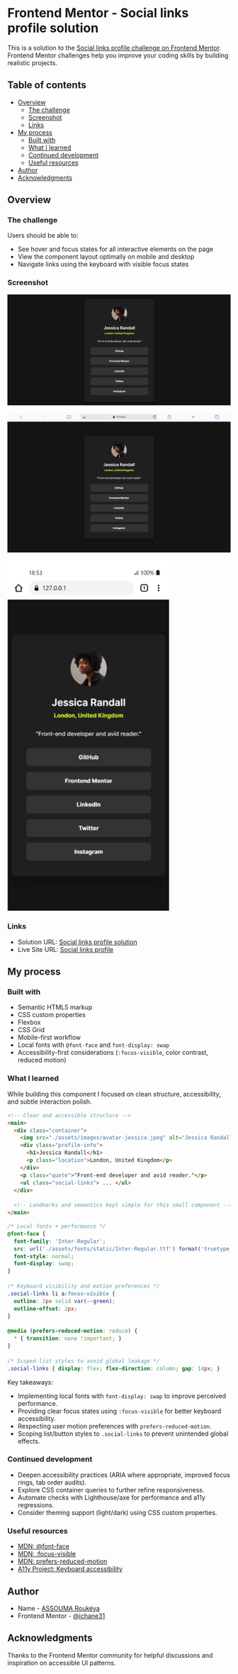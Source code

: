 # Frontend Mentor - Social links profile solution

This is a solution to the [Social links profile challenge on Frontend Mentor](https://www.frontendmentor.io/challenges/social-links-profile-UG32l9m6dQ). Frontend Mentor challenges help you improve your coding skills by building realistic projects. 

## Table of contents

- [Overview](#overview)
  - [The challenge](#the-challenge)
  - [Screenshot](#screenshot)
  - [Links](#links)
- [My process](#my-process)
  - [Built with](#built-with)
  - [What I learned](#what-i-learned)
  - [Continued development](#continued-development)
  - [Useful resources](#useful-resources)
- [Author](#author)
- [Acknowledgments](#acknowledgments)

## Overview

### The challenge

Users should be able to:

- See hover and focus states for all interactive elements on the page
 - View the component layout optimally on mobile and desktop
 - Navigate links using the keyboard with visible focus states

### Screenshot

![Website Screenshot](./assets/images/screen_web.png)

![Tablet Screenshot](./assets/images/screen_tablette.png)

![Mobile Screenshot](./assets/images/screen_mobile%20(1).png)


### Links

- Solution URL: [Social links profile solution](https://github.com/ichane31/Social-links-profile)
- Live Site URL: [Social links profile](https://social-links-profile-kappa-ruby.vercel.app/)

## My process

### Built with

- Semantic HTML5 markup
- CSS custom properties
- Flexbox
- CSS Grid
- Mobile-first workflow
 - Local fonts with `@font-face` and `font-display: swap`
 - Accessibility-first considerations (`:focus-visible`, color contrast, reduced motion)

### What I learned

While building this component I focused on clean structure, accessibility, and subtle interaction polish.

```html
<!-- Clear and accessible structure -->
<main>
  <div class="container">
    <img src="./assets/images/avatar-jessica.jpeg" alt="Jessica Randall">
    <div class="profile-info">
      <h1>Jessica Randall</h1>
      <p class="location">London, United Kingdom</p>
    </div>
    <p class="quote">"Front-end developer and avid reader."</p>
    <ul class="social-links"> ... </ul>
  </div>
  
  <!-- Landmarks and semantics kept simple for this small component -->
</main>
```

```css
/* Local fonts + performance */
@font-face {
  font-family: 'Inter-Regular';
  src: url('./assets/fonts/static/Inter-Regular.ttf') format('truetype');
  font-style: normal;
  font-display: swap;
}

/* Keyboard visibility and motion preferences */
.social-links li a:focus-visible {
  outline: 2px solid var(--green);
  outline-offset: 2px;
}

@media (prefers-reduced-motion: reduce) {
  * { transition: none !important; }
}

/* Scoped list styles to avoid global leakage */
.social-links { display: flex; flex-direction: column; gap: 14px; }
```

Key takeaways:
- Implementing local fonts with `font-display: swap` to improve perceived performance.
- Providing clear focus states using `:focus-visible` for better keyboard accessibility.
- Respecting user motion preferences with `prefers-reduced-motion`.
- Scoping list/button styles to `.social-links` to prevent unintended global effects.

### Continued development

- Deepen accessibility practices (ARIA where appropriate, improved focus rings, tab order audits).
- Explore CSS container queries to further refine responsiveness.
- Automate checks with Lighthouse/axe for performance and a11y regressions.
- Consider theming support (light/dark) using CSS custom properties.

### Useful resources

- [MDN: @font-face](https://developer.mozilla.org/en-US/docs/Web/CSS/@font-face)
- [MDN: :focus-visible](https://developer.mozilla.org/en-US/docs/Web/CSS/:focus-visible)
- [MDN: prefers-reduced-motion](https://developer.mozilla.org/en-US/docs/Web/CSS/@media/prefers-reduced-motion)
- [A11y Project: Keyboard accessibility](https://www.a11yproject.com/posts/operable/#keyboard)

## Author

- Name - [ASSOUMA Roukéya](ASSOUMA-Roukeya)
- Frontend Mentor - [@ichane31](https://www.frontendmentor.io/profile/ichane31)

## Acknowledgments

Thanks to the Frontend Mentor community for helpful discussions and inspiration on accessible UI patterns.
